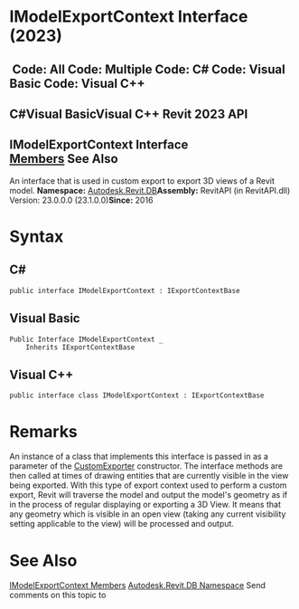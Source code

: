 # IModelExportContext Interface (2023)

﻿
 Code: All Code: Multiple Code: C# Code: Visual Basic Code: Visual C++   
---  
C#Visual BasicVisual C++
Revit 2023 API  
---  
IModelExportContext Interface  
[Members](fa9e8197-849c-087f-dea1-6b118f441738.md "IModelExportContext Members") See Also  
---  
An interface that is used in custom export to export 3D views of a Revit model. 
**Namespace:** [Autodesk.Revit.DB](87546ba7-461b-c646-cbb1-2cb8f5bff8b2.md "Autodesk.Revit.DB Namespace")**Assembly:** RevitAPI (in RevitAPI.dll) Version: 23.0.0.0 (23.1.0.0)**Since:** 2016 
# Syntax
C#  
---  
```text
public interface IModelExportContext : IExportContextBase
```
  
Visual Basic  
---  
```text
Public Interface IModelExportContext _
	Inherits IExportContextBase
```
  
Visual C++  
---  
```text
public interface class IModelExportContext : IExportContextBase
```
  
# Remarks
An instance of a class that implements this interface is passed in as a parameter of the [CustomExporter](d2437433-9183-cbb1-1c67-dedd86db5b5a.md "CustomExporter Class") constructor. The interface methods are then called at times of drawing entities that are currently visible in the view being exported.
With this type of export context used to perform a custom export, Revit will traverse the model and output the model's geometry as if in the process of regular displaying or exporting a 3D View. It means that any geometry which is visible in an open view (taking any current visibility setting applicable to the view) will be processed and output.
# See Also
[IModelExportContext Members](fa9e8197-849c-087f-dea1-6b118f441738.md "IModelExportContext Members")
[Autodesk.Revit.DB Namespace](87546ba7-461b-c646-cbb1-2cb8f5bff8b2.md "Autodesk.Revit.DB Namespace")
Send comments on this topic to 